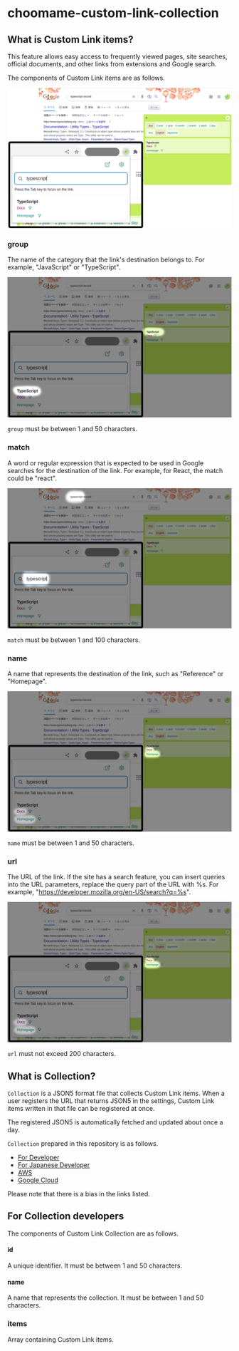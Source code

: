 # choomame-custom-link-collection

## What is Custom Link items?

This feature allows easy access to frequently viewed pages, site searches, official documents, and other links from extensions and Google search.

The components of Custom Link items are as follows.

![overview](./docs/assets/overview.png)

### group

The name of the category that the link's destination belongs to. For example, "JavaScript" or "TypeScript".

![group](./docs/assets/group.png)

`group` must be between 1 and 50 characters.

### match

A word or regular expression that is expected to be used in Google searches for the destination of the link. For example, for React, the match could be "react".

![match](./docs/assets/match.png)

`match` must be between 1 and 100 characters.

### name

A name that represents the destination of the link, such as "Reference" or "Homepage".

![name](./docs/assets/name-and-url.png)

`name` must be between 1 and 50 characters.

### url

The URL of the link. If the site has a search feature, you can insert queries into the URL parameters, replace the query part of the URL with %s. For example, "https://developer.mozilla.org/en-US/search?q=%s".

![url](./docs/assets/name-and-url.png)

`url` must not exceed 200 characters.

## What is Collection?

`Collection` is a JSON5 format file that collects Custom Link items. When a user registers the URL that returns JSON5 in the settings, Custom Link items written in that file can be registered at once.

The registered JSON5 is automatically fetched and updated about once a day.

`Collection` prepared in this repository is as follows.

- [For Developer](https://raw.githubusercontent.com/eetann/choomame-custom-link-collection/main/src/developer.json5)
- [For Japanese Developer](https://raw.githubusercontent.com/eetann/choomame-custom-link-collection/main/src/developer-japanese.json5)
- [AWS](https://raw.githubusercontent.com/eetann/choomame-custom-link-collection/main/src/aws.json5)
- [Google Cloud](https://raw.githubusercontent.com/eetann/choomame-custom-link-collection/main/src/google-cloud.json5)

Please note that there is a bias in the links listed.

## For Collection developers

The components of Custom Link Collection are as follows.

#### id

A unique identifier. It must be between 1 and 50 characters.

#### name

A name that represents the collection. It must be between 1 and 50 characters.

### items

Array containing Custom Link items.
